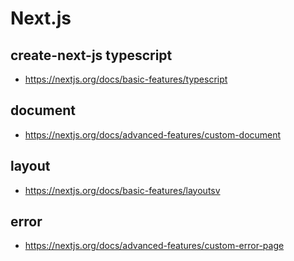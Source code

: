 Next.js
===
## create-next-js typescript
* https://nextjs.org/docs/basic-features/typescript

## document
* https://nextjs.org/docs/advanced-features/custom-document

## layout
* https://nextjs.org/docs/basic-features/layoutsv

## error
* https://nextjs.org/docs/advanced-features/custom-error-page